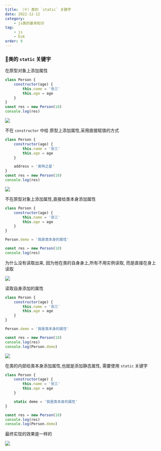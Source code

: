 ```yaml
---
title: （十）类的 `static` 关键字
date: 2022-12-12
category:
    - js类的基本知识
tag:
    - js
    - Es6
order: 9
---
```


### 🐆类的 `static` 关键字 
在原型对象上添加属性
```js
class Person {
    constructor(age) {
        this.name = '张三'
        this.age = age
    }
}
const res = new Person(18)
console.log(res)
```

![](https://image.zswei.xyz/img/202301092237795.png)

不在 `constructor` 中给 原型上添加属性,采用直接赋值的方式
```js
class Person {
    constructor(age) {
        this.name = '张三'
        this.age = age
    }

    address = '奥特之星'
}
const res = new Person(18)
console.log(res)
```

![](https://image.zswei.xyz/img/202301092239200.png)


不在原型对象上添加属性,直接给类本身添加属性
```js
class Person {
    constructor(age) {
        this.name = '张三'
        this.age = age
    }
}

Person.demo = '我是类本身的属性'

const res = new Person(18)
console.log(res)
```
为什么没有读取出来, 因为他在类的自身身上,所有不用实例读取, 而是直接在身上读取

![](https://image.zswei.xyz/img/202301092239200.png)


读取自身添加的属性
```js
class Person {
    constructor(age) {
        this.name = '张三'
        this.age = age
    }
}

Person.demo = '我是类本身的属性'

const res = new Person(18)
console.log(res)
console.log(Person.demo)
```

![](https://image.zswei.xyz/img/202301092242309.png)

在类的内部给类本身添加属性,也就是添加静态属性, 需要使用 `static` 关键字
```js
class Person {
    constructor(age) {
        this.name = '张三'
        this.age = age
    }

    static demo = '我是类本身的属性'
}

const res = new Person(18)
console.log(res)
console.log(Person.demo)
```
最终实现的效果是一样的

![](https://image.zswei.xyz/img/202301092242309.png)